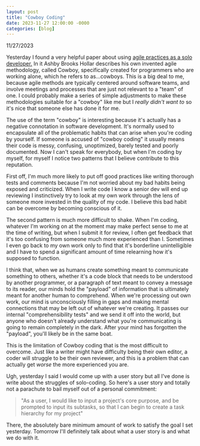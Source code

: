 ```yaml
---
layout: post
title: "Cowboy Coding"
date: 2023-11-27 12:00:00 -0000
categories: [blog]
---
```


11/27/2023

Yesterday I found a very helpful paper about using [agile practices as a solo developer.](https://core.ac.uk/download/pdf/51292464.pdf) In it Ashby Brooks Hollar describes his own invented agile methodology, called Cowboy, specifically created for programmers who are working alone, which he refers to as...cowboys. This is a big deal to me, because agile methods are typically centered around software teams, and involve meetings and processes that are just not relevant to a "team" of one. I could probably make a series of simple adjustments to make these methodologies suitable for a "cowboy" like me but I *really didn't want to* so it's nice that someone else has done it for me.

The use of the term "cowboy" is interesting because it's actually has a negative connotation in software development. It's normally used to encapsulate all of the problematic habits that can arise when you're coding by yourself. If someone is accused of "cowboy coding" it usually means their code is messy, confusing, unoptimized, barely tested and poorly documented. Now I can't speak for everybody, but when I'm coding by myself, for myself I notice two patterns that I believe contribute to this reputation.

First off, I'm much more likely to put off good practices like writing thorough tests and comments because I'm not worried about my bad habits being exposed and criticized. When I write code I know a senior dev will end up reviewing I instinctively try to look at my own work through the lens of someone more invested in the quality of my code. I believe this bad habit can be overcome by becoming conscious of it.

The second pattern is much more difficult to shake. When I'm coding, whatever I'm working on at the moment may make perfect sense to me at the time of writing, but when I submit it for review, I often get feedback that it's too confusing from someone much more experienced than I. Sometimes I even go back to my own work only to find that it's borderline unintelligible and I have to spend a significant amount of time relearning how it's supposed to function.

I think that, when we as humans create something meant to communicate something to others, whether it's a code block that needs to be understood by another programmer, or a paragraph of text meant to convey a message to its reader, our minds hold the "payload" of information that is ultimately meant for another human to comprehend. When we're processing out own work, our mind is unconsciously filling in gaps and making mental connections that may be left out of whatever we're creating. It passes our internal "comprehensibility tests" and we send it off into the world, but anyone who doesn't already understand what you're communicating is going to remain completely in the dark. After your mind has forgotten the "payload", you'll likely be in the same boat.

This is the limitation of Cowboy coding that is the most difficult to overcome. Just like a writer might have difficulty being their own editor, a coder will struggle to be their own reviewer, and this is a problem that can actually get *worse* the more experienced you are.

Ugh, yesterday I said I would come up with a user story but all I've done is write about the struggles of solo-coding. So here's a user story and totally not a parachute to bail myself out of a personal commitment:

>"As a user, I would like to input a project's core purpose, and be prompted to input its subtasks, so that I can begin to create a task hierarchy for my project"

There, the absolutely bare minimum amount of work to satisfy the goal I set yesterday. Tomorrow I'll definitely talk about what a user story is and what we do with it.